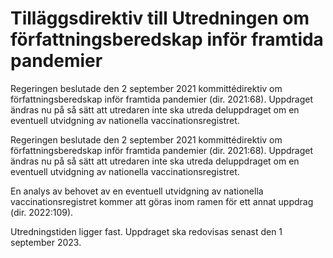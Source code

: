 # Tilläggsdirektiv till Utredningen om författningsberedskap inför framtida pandemier

Regeringen beslutade den 2 september 2021 kommittédirektiv om författningsberedskap inför framtida pandemier (dir. 2021:68). Uppdraget ändras nu på så sätt att utredaren inte ska utreda deluppdraget om en eventuell utvidgning av nationella vaccinationsregistret.

Regeringen beslutade den 2 september 2021 kommittédirektiv om författningsberedskap inför framtida pandemier (dir. 2021:68). Uppdraget ändras nu på så sätt att utredaren inte ska utreda deluppdraget om en eventuell utvidgning av nationella vaccinationsregistret.

En analys av behovet av en eventuell utvidgning av nationella vaccinationsregistret kommer att göras inom ramen för ett annat uppdrag (dir. 2022:109).

Utredningstiden ligger fast. Uppdraget ska redovisas senast den 1 september 2023.
